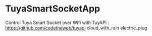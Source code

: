# TuyaSmartSocketApp
Control Tuya Smart Socket over Wifi with TuyAPI : https://github.com/codetheweb/tuyapi cloud_with_rain electric_plug
